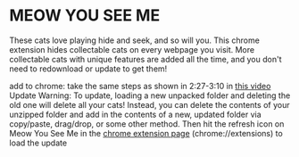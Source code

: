 # MEOW YOU SEE ME
These cats love playing hide and seek, and so will you.
This chrome extension hides collectable cats on every webpage you visit.
More collectable cats with unique features are added all the time, and you don't need to redownload or update to get them!

add to chrome: take the same steps as shown in 2:27-3:10 in [this video](https://www.youtube.com/watch?v=ZM0b95lquso&t=147)
Update Warning: To update, loading a new unpacked folder and deleting the old one will delete all your cats! Instead, you can delete the contents of your unzipped folder and add in the contents of a new, updated folder via copy/paste, drag/drop, or some other method. Then hit the refresh icon on Meow You See Me in the [chrome extension page](chrome://extensions) (chrome://extensions) to load the update
